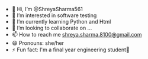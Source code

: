 - 👋 Hi, I’m @ShreyaSharma561
- 👀 I’m interested in software testing
- 🌱 I’m currently learning Python and Html
- 💞️ I’m looking to collaborate on ...
- 📫 How to reach me shreya.sharma.8100@gmail.com
- 😄 Pronouns: she/her 
- ⚡ Fun fact: I'm a final year engineering student🤭

<!---
ShreyaSharma561/ShreyaSharma561 is a ✨ special ✨ repository because its `README.md` (this file) appears on your GitHub profile.
You can click the Preview link to take a look at your changes.
--->
